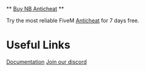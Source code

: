 ** [Buy NB Anticheat](https://store.nlmt.cc/category/resources) **

Try the most reliable FiveM [Anticheat](https://store.nlmt.cc/category/resources) for 7 days free.

# Useful Links
[Documentation](https://docs.nlmt.cc/)
[Join our discord](https://discord.gg/pWP8ZrwEDq)
